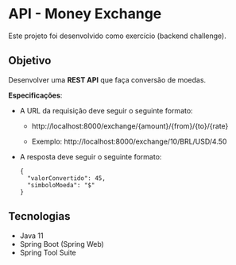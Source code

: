 # API - Money Exchange

Este projeto foi desenvolvido como exercício (backend challenge).


## Objetivo

Desenvolver uma **REST API** que faça conversão de moedas.


**Especificações**:

- A URL da requisição deve seguir o seguinte formato:

  - http://localhost:8000/exchange/{amount}/{from}/{to}/{rate}

  - Exemplo: http://localhost:8000/exchange/10/BRL/USD/4.50


- A resposta deve seguir o seguinte formato:

  ```Desenvolva uma REST API que faça conversão de moedas.
  {
    "valorConvertido": 45,
    "simboloMoeda": "$"
  }
  ```

## Tecnologias

- Java 11
- Spring Boot (Spring Web)
- Spring Tool Suite


